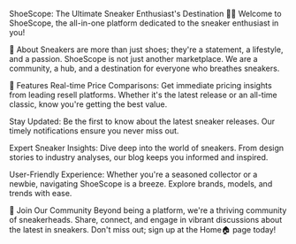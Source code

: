 ShoeScope: The Ultimate Sneaker Enthusiast's Destination 🏀👟
Welcome to ShoeScope, the all-in-one platform dedicated to the sneaker enthusiast in you!



🌟 About
Sneakers are more than just shoes; they're a statement, a lifestyle, and a passion. ShoeScope is not just another marketplace. We are a community, a hub, and a destination for everyone who breathes sneakers.





🚀 Features
Real-time Price Comparisons: Get immediate pricing insights from leading resell platforms. Whether it's the latest release or an all-time classic, know you're getting the best value.

Stay Updated: Be the first to know about the latest sneaker releases. Our timely notifications ensure you never miss out.

Expert Sneaker Insights: Dive deep into the world of sneakers. From design stories to industry analyses, our blog keeps you informed and inspired.

User-Friendly Experience: Whether you're a seasoned collector or a newbie, navigating ShoeScope is a breeze. Explore brands, models, and trends with ease.






💬 Join Our Community
Beyond being a platform, we're a thriving community of sneakerheads. Share, connect, and engage in vibrant discussions about the latest in sneakers. Don't miss out; sign up at the Home🏠 page today!